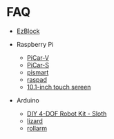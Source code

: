 
# FAQ
 - [EzBlock](source/EzBlock/ezblock.md)

 - Raspberry Pi
   - [PiCar-V](source/raspberrypi/picar-v.md)
   - [PiCar-S](source/raspberrypi/picar-s.md)
   - [pismart](source/raspberrypi/pismart.md)
   - [raspad](source/raspberrypi/raspad.md)
   - [10.1-inch touch sereen](source/raspberrypi/10.1-inchTouchScreen.md)
   
 - Arduino
   - [DIY 4-DOF Robot Kit - Sloth](source/arduino/sloth.md)
   - [lizard](source/arduino/lizard.md)
   - [rollarm](source/arduino/rollarm.md)